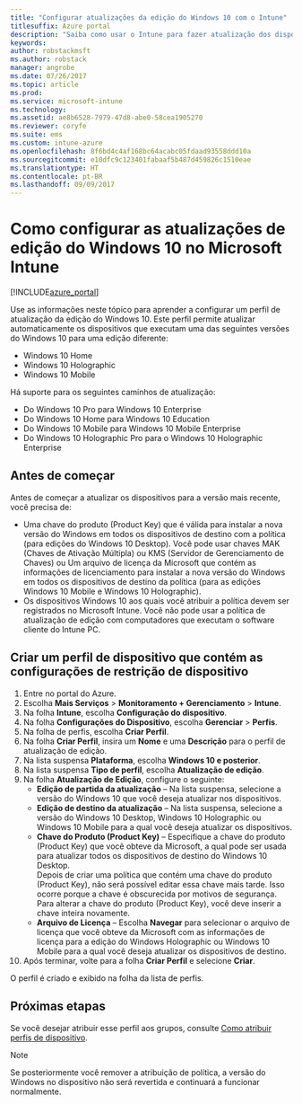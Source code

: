 ```yaml
---
title: "Configurar atualizações da edição do Windows 10 com o Intune"
titlesuffix: Azure portal
description: "Saiba como usar o Intune para fazer atualização dos dispositivos Windows 10 gerenciados para outra edição."
keywords: 
author: robstackmsft
ms.author: robstack
manager: angrobe
ms.date: 07/26/2017
ms.topic: article
ms.prod: 
ms.service: microsoft-intune
ms.technology: 
ms.assetid: ae8b6528-7979-47d8-abe0-58cea1905270
ms.reviewer: coryfe
ms.suite: ems
ms.custom: intune-azure
ms.openlocfilehash: 8f6bd4c4af168bc64acabc05fdaad93558ddd10a
ms.sourcegitcommit: e10dfc9c123401fabaaf5b487d459826c1510eae
ms.translationtype: HT
ms.contentlocale: pt-BR
ms.lasthandoff: 09/09/2017
---
```

# <a name="how-to-configure-windows-10-edition-upgrades-in-microsoft-intune"></a>Como configurar as atualizações de edição do Windows 10 no Microsoft Intune

[!INCLUDE[azure_portal](./includes/azure_portal.md)]

Use as informações neste tópico para aprender a configurar um perfil de atualização da edição do Windows 10. Este perfil permite atualizar automaticamente os dispositivos que executam uma das seguintes versões do Windows 10 para uma edição diferente:

- Windows 10 Home
- Windows 10 Holographic
- Windows 10 Mobile


Há suporte para os seguintes caminhos de atualização:

- Do Windows 10 Pro para Windows 10 Enterprise
- Do Windows 10 Home para Windows 10 Education
- Do Windows 10 Mobile para Windows 10 Mobile Enterprise
- Do Windows 10 Holographic Pro para o Windows 10 Holographic Enterprise


## <a name="before-you-start"></a>Antes de começar
Antes de começar a atualizar os dispositivos para a versão mais recente, você precisa de:

- Uma chave do produto (Product Key) que é válida para instalar a nova versão do Windows em todos os dispositivos de destino com a política (para edições do Windows 10 Desktop). Você pode usar chaves MAK (Chaves de Ativação Múltipla) ou KMS (Servidor de Gerenciamento de Chaves) ou Um arquivo de licença da Microsoft que contém as informações de licenciamento para instalar a nova versão do Windows em todos os dispositivos de destino da política (para as edições Windows 10 Mobile e Windows 10 Holographic).
- Os dispositivos Windows 10 aos quais você atribuir a política devem ser registrados no Microsoft Intune. Você não pode usar a política de atualização de edição com computadores que executam o software cliente do Intune PC.

## <a name="create-a-device-profile-containing-device-restriction-settings"></a>Criar um perfil de dispositivo que contém as configurações de restrição de dispositivo

1. Entre no portal do Azure.
2. Escolha **Mais Serviços** > **Monitoramento + Gerenciamento** > **Intune**.
3. Na folha **Intune**, escolha **Configuração do dispositivo**.
2. Na folha **Configurações do Dispositivo**, escolha **Gerenciar** > **Perfis**.
3. Na folha de perfis, escolha **Criar Perfil**.
4. Na folha **Criar Perfil**, insira um **Nome** e uma **Descrição** para o perfil de atualização de edição.
5. Na lista suspensa **Plataforma**, escolha **Windows 10 e posterior**.
6. Na lista suspensa **Tipo de perfil**, escolha **Atualização de edição**.
7. Na folha **Atualização de Edição**, configure o seguinte:
    - **Edição de partida da atualização** – Na lista suspensa, selecione a versão do Windows 10 que você deseja atualizar nos dispositivos.
    - **Edição de destino da atualização** – Na lista suspensa, selecione a versão do Windows 10 Desktop, Windows 10 Holographic ou Windows 10 Mobile para a qual você deseja atualizar os dispositivos.
    - **Chave do Produto (Product Key)** – Especifique a chave do produto (Product Key) que você obteve da Microsoft, a qual pode ser usada para atualizar todos os dispositivos de destino do Windows 10 Desktop.<br>Depois de criar uma política que contém uma chave do produto (Product Key), não será possível editar essa chave mais tarde. Isso ocorre porque a chave é obscurecida por motivos de segurança. Para alterar a chave do produto (Product Key), você deve inserir a chave inteira novamente.
    - **Arquivo de Licença** – Escolha **Navegar** para selecionar o arquivo de licença que você obteve da Microsoft com as informações de licença para a edição do Windows Holographic ou Windows 10 Mobile para a qual você deseja atualizar os dispositivos de destino.
8. Após terminar, volte para a folha **Criar Perfil** e selecione **Criar**.

O perfil é criado e exibido na folha da lista de perfis.

## <a name="next-steps"></a>Próximas etapas

Se você desejar atribuir esse perfil aos grupos, consulte [Como atribuir perfis de dispositivo](device-profile-assign.md).

>[!NOTE]
>Se posteriormente você remover a atribuição de política, a versão do Windows no dispositivo não será revertida e continuará a funcionar normalmente.

